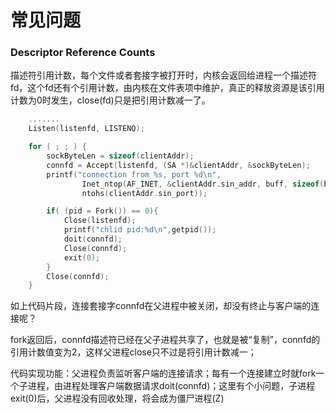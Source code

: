 # 常见问题

### Descriptor Reference Counts

描述符引用计数，每个文件或者套接字被打开时，内核会返回给进程一个描述符fd，这个fd还有个引用计数，由内核在文件表项中维护，真正的释放资源是该引用计数为0时发生，close(fd)只是把引用计数减一了。

```c
	.......
	Listen(listenfd, LISTENQ);

	for ( ; ; ) {
		sockByteLen = sizeof(clientAddr);
		connfd = Accept(listenfd, (SA *)&clientAddr, &sockByteLen);
		printf("connection from %s, port %d\n",
				Inet_ntop(AF_INET, &clientAddr.sin_addr, buff, sizeof(buff)),
				ntohs(clientAddr.sin_port));

		if( (pid = Fork()) == 0){
			Close(listenfd);
			printf("chlid pid:%d\n",getpid());
			doit(connfd);
			Close(connfd);
			exit(0);
		}
		Close(connfd);
	}
```

​	如上代码片段，连接套接字connfd在父进程中被关闭，却没有终止与客户端的连接呢？

fork返回后，connfd描述符已经在父子进程共享了，也就是被“复制”，connfd的引用计数值变为2，这样父进程close只不过是将引用计数减一；

代码实现功能：父进程负责监听客户端的连接请求；每有一个连接建立时就fork一个子进程，由进程处理客户端数据请求doit(connfd)；这里有个小问题，子进程exit(0)后，父进程没有回收处理，将会成为僵尸进程(Z)